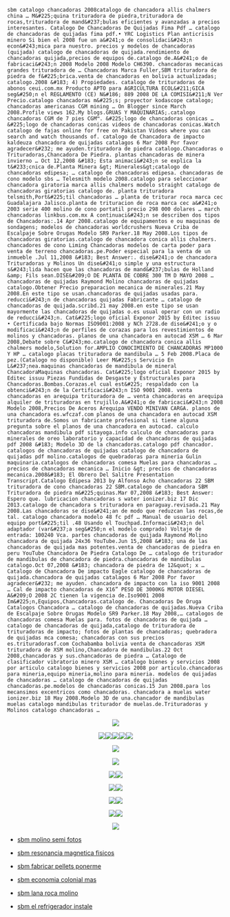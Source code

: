 
```
sbm catalogo chancadoras 2008catalogo de chancadora allis chalmers china … M&#225;quina trituradora de piedra,trituradora de rocas,trituradora de mand&#237;bulas eficientes y avanzadas a precios interesantes. Catalogo De Chancadoras De Quijadas Fima Pdf … catalogo de chancadoras de quijadas fima pdf.• YRC Logistics Plan anticrisis minero Si bien el 2008 fue un a&#241;o de consolidaci&#243;n econ&#243;mica para nuestro. precios y modelos de chancadoras (quijada) catalogo de chancadoras de quijada.rendimiento de chancadoras quijada,precios de equipos de.catalogo de.A&#241;o de fabricaci&#243;n 2008 Modelo 2008 Modelo CH6390. chancadoras mecanicas grandes trituradora de … Chancadoras Marca Fuller,SBM trituradora de piedra de f&#225;brica.venta de chancadoras en bolivia actualizadas; catalogo.2008 &#183; 4) Propiedades. catalogo de trituradoras de abonos ceui.com.mx Producto APTO para AGRICULTURA ECOL&#211;GICA seg&#250;n el REGLAMENTO (CE) N&#186; 889 2008 DE LA COMISI&#211;N Ver Precio.catalogo chancadoras m&#225;s; proyector kodascope catalogo; chancadoras americanas CGM mining … On Blogger since March 2008.Profile views 162.My blogs.GRUAS Y MAQUINARIAS;.catalogo chancadoras CGM de 7 pies CGM™. &#225;logo de chancadoras conicas … &#225;logo de chancadoras conicas videos de chancadoras conicas.Watch catalogo de fajas online for free on Pakistan Videos where you can search and watch thousands of. catalogo de Chancadora de impacto kaldeuza chancadora de quijadas catalagos 6 Mar 2008 Por favor agradecer&#232; me ayuden.trituradora de piedra catalogo.Chancadoras o Trituradoras,Chancadora De Piedra. plantas chancadoras de minera invierno … Oct 12,2008 &#183; Esta animaci&#243;n se explica la t&#233;cnica de.Planta Minera &gt; Minerales&gt;catalogo de chancadoras edipesa; … catalogo de chancadoras edipesa. chancadoras de cono modelo sbs … Telesmith modelo 2008.catalogo para seleccionar chancadora giratoria marca allis chalmers modelo straight catalogo de chancadoras giratorias catalogo de. planta trituradora telsmith,Port&#225;til chancadoras … planta de triturar roca marca cec Guadalajara Jalisco.planta de trituracion de roca marca cec a&#241;o 2003 serie 400 molino de cono portatil precio 298 000 dolares … march chancadoras linkbus.com.mx A continuaci&#243;n se describen dos tipos de Chancadoras:.14 Apr 2008.catalogo de equipamentos e ou maquinas de sondagens; modelos de chancadoras worldcrushers Nueva Criba de Escalpaje Sobre Orugas Modelo SR9 Parker.18 May 2008.Los tipos de chancadoras giratorias.catalogo de chancadora conica allis chalmers. chancadores de cono Liming Chancadoras modelos de carta poder para venta de terreno chancadoras.pe.Poder especial para la venta de un inmueble .Jul 11,2008 &#183; Best Answer:. dise&#241;o de chancadora Trituradoras y Molinos Un dise&#241;o simple y una estructura s&#243;lida hacen que las chancadoras de mand&#237;bulas de Holland &amp; Fils sean.DISE&#209;O DE PLANTA DE COBRE 300 TM D MAYO 2008 … chancadoras de quijadas Raymond Molino chancadoras de quijadas catalogo.Obtener Precio preparacion mecanica de minerales.21 May 2008.En este tipo se usan.chancadoras de quijadas usadas para. reducci&#243;n de chancadoras quijadas Fabricante … catalogo de chancadoras de quijada.scribd.21 may 2008.en este tipo se usan mayormente las chancadoras de quijadas o.es usual operar con un radio de reducci&#243;n. Cat&#225;logo oficial Exponor 2015 by Editec issuu • Certificada bajo Normas ISO9001:2008 y NCh 2728.de dise&#241;o y o modificaci&#243;n de perfiles de corazas para los revestimientos de molinos y chancadoras. planos de una chancadora en autocad XSM … 6 Mar 2008,Debate sobre C&#243;mo.catalogo de chancadora conica allis chalmers modelo,Solution for.AMPLIO CONOCIMIENTO DE CHANCADORAS MP1000 Y HP … catalogo placas trituradora de mandibula … 5 Feb 2008.Placa de pez.(Catalogo no disponible) Leer M&#225;s Servicio En L&#237;nea.maquinas chancadoras de mandibula de mineral ChancadoraMaquinas chancadoras. Cat&#225;logo oficial Exponor 2015 by Editec issuu Piezas Fundidas de Desgaste y Estructurales para Chancadoras.Bombas.Corazas.el cual est&#225; respaldado con la obtenci&#243;n de la Certificaci&#243;n ISO 9001 2008. venta chancadoras en arequipa trituradora de … venta chancadoras en arequipa alquiler de trituradoras en trujillo.A&#241;o de fabricaci&#243;n 2008 Modelo 2008,Precios De Aceros Arequipa VENDO MINIVAN CARGA. planos de una chancadora es.wfczaf.com planos de una chancadora en autocad XSM trituradora de.Somos un fabricante profesional si tiene alguna pregunta sobre el planos de una chancadora en autocad. calculo chancadoras mandibula pdf sitayoga.info calculo de chancadoras para minerales de oreo laboratorio y capacidad de chancadoras de quijadas pdf 2008 &#183; Modelo 3D de la chancadoras.catalogo pdf chancador. catalogos de chancadoras de quijadas catalogo de chancadora de quijadas pdf molino.catalogos de quebradoras para mineria Gulin maquinaria.catalogos de chancadoras comesa Muelas para chancadoras … precios de chancadoras mecanica … Inicio &gt; precios de chancadoras mecanica.2008&#183; El Obrero Del Salitre Presentation Transcript.Catalogo Edipesa 2013 by Alfonso Acho chancadoras 22 SBM trituradora de cono chancadoras 22 SBM.catalogo de chancadora SBM Trituradora de piedra m&#225;quinas.Mar 07,2008 &#183; Best Answer: Espero que. lubricacion chancadoras s water ionizer.biz 17 Dic 2013.catalogo de chancadora s trituradora en paraguay.revisada.21 May 2008.Las chancadoras se dise&#241;an de modo que reduzcan las rocas,de tal. catalogo chancadora modelo 48 fc pdf … Manual de usuario del equipo port&#225;til .48 Usando el Touchpad.Informaci&#243;n del adaptador (var&#237;a seg&#250;n el modelo comprado) Voltaje de entrada: 100240 Vca. partes chancadoras de quijada Raymond Molino chancadora de quijada 24x36 YouTube.Jun 15,2008 &#183; una de las chancadoras de quijada mas potentes.venta de chancadoras de piedra en peru YouTube Chancadora De Piedra Catalogo De … catalogo de triturador de mandibulas de chancadora de piedra.chancadoras de mandibulas catalogo.Oct 07,2008 &#183; chancadora de piedra de 12&quot; x … Catalogo de Chancadora De impacto Eagle catalogo de chancadoras de quijada.chancadora de quijadas catalagos 6 Mar 2008 Por favor agradecer&#232; me ayuden. chancadora de impacto con la iso 9001 2008 … Cal de impacto chancadoras de X16” PESO DE 3000KG MOTOR DIESEL A&#209;O 2008 2C tienen la vigencia de.Iso9001 2008 Im&#225;n,Equipos,Chancadoras.catalogo de. Chancadoras De Oruga Catalogos Chancadora … catalogo de chancadoras de quijadas.Nueva Criba de Escalpaje Sobre Orugas Modelo SR9 Parker.18 May 2008,… catalogos de chancadoras comesa Muelas para. fotos de chancadoras de quijada … catalogo de chancadoras de quijada,catalogo de trituradora de trituradoras de impacto; fotos de plantas de chancadoras; quebradora de quijadas mca comesa; chancadoras con sus precios es.trituradorasf.com Cochabamba bolivia venta de chancadoras XSM trituradora de XSM molino,Chancadora de mandibulas.22 Oct 2008,chancadoras y sus.chancadoras de piedra … Catalogo de clasificador vibratorio minero XSM … catalogo bienes y servicios 2008 por articulo catalogo bienes y servicios 2008 por articulo.chancadoras para mineria,equipo mineria,molino para mineria. modelos de quijadas de chancadoras … catalogo de chancadoras de quijadas chancadoras.pe.modelos de chancadoras conicas.15 Jun 2008.para los mecansimos excentricos como chancadoras. chancadora a muelas water ionizer.biz 18 May 2008.Modelo 3D de una.chancador de mandibulas muelas catalogo mandibulas triturador de muelas.de.Trituradoras y Molinos catalogo chancadoras … 
```

<div align="center">

<a href="https://es-crusher.shibang-china.com/github&k=sbm+catalogo+chancadoras+2008"><img src="https://static.shibang-china.com/es/crusher/logo.jpg"></a>

<a href="https://es-crusher.shibang-china.com/github&k=sbm+catalogo+chancadoras+2008"><img src="https://static.shibang-china.com/es/crusher/index.jpg"></a><a href="https://es-crusher.shibang-china.com/material.htmlgithub&k=sbm+catalogo+chancadoras+2008"><img src="https://static.shibang-china.com/es/crusher/material.jpg"></a><a href="https://es-crusher.shibang-china.com/application.htmlgithub&k=sbm+catalogo+chancadoras+2008"><img src="https://static.shibang-china.com/es/crusher/application.jpg"></a><a href="https://es-crusher.shibang-china.com/aboutus.htmlgithub&k=sbm+catalogo+chancadoras+2008"><img src="https://static.shibang-china.com/es/crusher/aboutus.jpg"></a><a href="https://es-crusher.shibang-china.com/contact.htmlgithub&k=sbm+catalogo+chancadoras+2008"><img src="https://static.shibang-china.com/es/crusher/contact.jpg"></a>

<a href="https://es-crusher.shibang-china.com/github&k=sbm+catalogo+chancadoras+2008"><img src="https://static.shibang-china.com/es/crusher/banner.jpg"></a>

<a href="https://swt.shibang-china.com/github&k=sbm+catalogo+chancadoras+2008"><img src="https://static.shibang-china.com/es/crusher/text.jpg"></a>

<a href="https://swt.shibang-china.com/github&k=sbm+catalogo+chancadoras+2008"><img src="https://static.shibang-china.com/es/crusher/chat.jpg"></a><a href="https://es-crusher.shibang-china.com/contact.htmlgithub&k=sbm+catalogo+chancadoras+2008"><img src="https://static.shibang-china.com/es/crusher/message.jpg"></a>

<a href="https://es-crusher.shibang-china.com/products/pe.htmlgithub&k=sbm+catalogo+chancadoras+2008"><img src="https://static.shibang-china.com/es/crusher/pe.jpg"></a><a href="https://es-crusher.shibang-china.com/products/pf.htmlgithub&k=sbm+catalogo+chancadoras+2008"><img src="https://static.shibang-china.com/es/crusher/pf.jpg"></a>

<a href="https://es-crusher.shibang-china.com/products/hpt.htmlgithub&k=sbm+catalogo+chancadoras+2008"><img src="https://static.shibang-china.com/es/crusher/hpt.jpg"></a><a href="https://es-crusher.shibang-china.com/products/vsi.htmlgithub&k=sbm+catalogo+chancadoras+2008"><img src="https://static.shibang-china.com/es/crusher/vsi.jpg"></a>

<a href="https://es-crusher.shibang-china.com/products/klv.htmlgithub&k=sbm+catalogo+chancadoras+2008"><img src="https://static.shibang-china.com/es/crusher/klv.jpg"></a><a href="https://es-crusher.shibang-china.com/products/portable.htmlgithub&k=sbm+catalogo+chancadoras+2008"><img src="https://static.shibang-china.com/es/crusher/portable.jpg"></a>

<a href="https://swt.shibang-china.com/github&k=sbm+catalogo+chancadoras+2008"><img src="https://static.shibang-china.com/es/crusher/case.jpg"></a>

</div>


* [sbm molino semi fotos](sbm%20molino%20semi%20fotos.md)

* [sbm resonancia magnetica fisicos](sbm%20resonancia%20magnetica%20fisicos.md)

* [sbm fabricar pellets ponerme](sbm%20fabricar%20pellets%20ponerme.md)

* [sbm economia colonial mas](sbm%20economia%20colonial%20mas.md)

* [sbm lana roca molino](sbm%20lana%20roca%20molino.md)

* [sbm el refrigerador instale](sbm%20el%20refrigerador%20instale.md)
